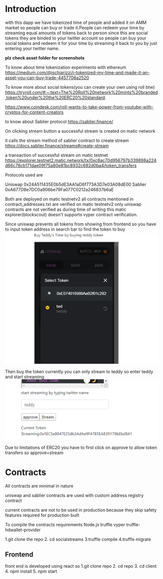 # Introduction

with this dapp we have tokenized time of people and added it on AMM market so people can buy or trade it.People can redeem your time by streaming equal amounts of tokens back to person 
since this are social tokens they are binded to your twitter account so people can buy your social tokens and redeem it for your time by streaming it back to you by just entering your twitter name.

**plz check asset folder for screenshots**

To know about time tokenization experiments with ethereum
https://medium.com/@jschiarizzi/i-tokenized-my-time-and-made-it-an-asset-you-can-buy-trade-4457708a2520

To know more about social tokens(you can create your own using roll btw)
https://tryroll.com/#:~:text=The%20Roll%20network%20mints%20branded,token%20under%20the%20ERC20%20standard.

https://www.coindesk.com/roll-wants-to-take-power-from-youtube-with-cryptos-for-content-creators

to know about Sablier protocol
https://sablier.finance/

On clicking stream button a successful stream is created on matic network

it calls the stream method of sablier contract to create stream
https://docs.sablier.finance/streams#create-stream

a transaction of successful stream on matic testnet
https://explorer.testnet2.matic.network/tx/0xc8ac70d956797b339898a224d66c78cb171dae09f75a80e81bc8932c692d0ba4/token_transfers

Protocols used are 

Uniswap 0x24A511435E0b5dE3AA1aD6f773A3D7e03A08dE00
Sablier 0xA677D8e7DC0a906be79Fa077C0212a246837b6aE

Both are deployed on matic testnetv2
all contracts mentioned in contract_addresses.txt are verified on matic testnetv2
only uniswap contracts are not verified as during time of writing this matic explorer(blockscout) doesn't supports vyper contract verification.


Since uniswap prevents all tokens from showing from frontend so you have to input token address in search bar to find the token to buy
![image](https://github.com/snaketh4x0r/SocialStreams/blob/master/assets/soc3.PNG "image")

Then buy the token
currently you can only stream to teddy so enter teddy and start streaming
![image](https://github.com/snaketh4x0r/SocialStreams/blob/master/assets/streaming%20to%20teddy.PNG "image")

Due to limitations of ERC20 you have to first click on approve to allow token transfers
so approve+stream


# Contracts 

All contracts are minimal in nature

uniswap and sablier contracts are used with custom address registry contract

current contracts are not to be used in production because they skip safety features required for production built

To compile the contracts
requirements
Node.js 
truffle 
vyper 
truffle-hdwallet-provider

1.git clone the repo
2. cd socialstreams
3.truffle compile
4.truffle migrate


## Frontend

front end is developed using react
so 
1.git clone repo
2. cd repo
3. cd client
4. npm install
5. npm start



